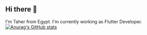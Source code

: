 ## Hi there 👋
I'm Taher from Egypt. I'm currently working as Flutter Developer.
[![Anurag's GitHub stats](https://github-readme-stats.vercel.app/api?username=taherElzoghby27)](https://github.com/anuraghazra/github-readme-stats)
<!--
**taherElzoghby27/taherElzoghby27** is a ✨ _special_ ✨ repository because its `README.md` (this file) appears on your GitHub profile.

Here are some ideas to get you started:

- 🔭 I’m currently working on ...
- 🌱 I’m currently learning ...
- 👯 I’m looking to collaborate on ...
- 🤔 I’m looking for help with ...
- 💬 Ask me about ...
- 📫 How to reach me: ...
- 😄 Pronouns: ...
- ⚡ Fun fact: ...
-->
